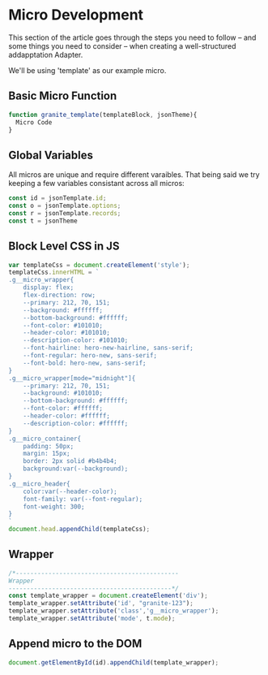 # Micro Development

This section of the article goes through the steps you need to follow – and some things you need to consider – when creating a well-structured addapptation Adapter.

We'll be using 'template' as our example micro.

## Basic Micro Function
```js
function granite_template(templateBlock, jsonTheme){
  Micro Code
}
```

## Global Variables
All micros are unique and require different varaibles. That being said we try keeping a few variables consistant across all micros:
```js
const id = jsonTemplate.id;
const o = jsonTemplate.options;
const r = jsonTemplate.records;
const t = jsonTheme
```
## Block Level CSS in JS
```js
var templateCss = document.createElement('style');
templateCss.innerHTML = `
.g__micro_wrapper{
    display: flex;
    flex-direction: row;
    --primary: 212, 70, 151;
    --background: #ffffff;
    --bottom-background: #ffffff;
    --font-color: #101010;
    --header-color: #101010;
    --description-color: #101010;
    --font-hairline: hero-new-hairline, sans-serif;
    --font-regular: hero-new, sans-serif;
    --font-bold: hero-new, sans-serif;
}
.g__micro_wrapper[mode="midnight"]{
    --primary: 212, 70, 151;
    --background: #101010;
    --bottom-background: #ffffff;
    --font-color: #ffffff;
    --header-color: #ffffff;
    --description-color: #ffffff;
}
.g__micro_container{
    padding: 50px;
    margin: 15px;
    border: 2px solid #b4b4b4;
    background:var(--background);
}
.g__micro_header{
    color:var(--header-color);
    font-family: var(--font-regular);
    font-weight: 300;
}
`
document.head.appendChild(templateCss);
```
## Wrapper
```js
/*---------------------------------------------
Wrapper
---------------------------------------------*/
const template_wrapper = document.createElement('div');
template_wrapper.setAttribute('id', "granite-123");
template_wrapper.setAttribute('class','g__micro_wrapper');
template_wrapper.setAttribute('mode', t.mode);
```
## Append micro to the DOM
```js
document.getElementById(id).appendChild(template_wrapper);
```
